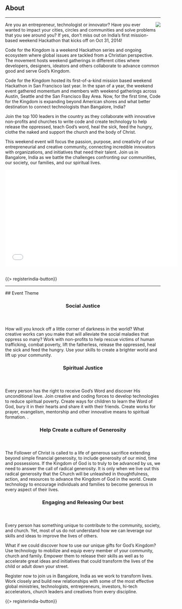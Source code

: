 ﻿## <i class="icon fa-book"></i> About
---
<img src="{{assets}}/images/child.png" style="float:right"/>
Are you an entrepreneur, technologist or innovator? Have you ever wanted to impact your cities, circles and communities and solve problems that you see around you? If yes, don’t miss out on India’s first mission-based weekend Hackathon that kicks off on Oct 31, 2014!

Code for the Kingdom is a weekend Hackathon series and ongoing ecosystem where global issues are tackled from a Christian perspective. The movement hosts weekend gatherings in different cities where developers, designers, ideators and others collaborate to advance common good and serve God’s Kingdom.

Code for the Kingdom hosted its first-of-a-kind mission based weekend Hackathon in San Francisco last year. In the span of a year, the weekend event gathered momentum and members with weekend gatherings across Austin, Seattle and the San Francisco Bay Area. Now, for the first time, Code for the Kingdom is expanding beyond American shores and what better destination to connect technologists than Bangalore, India?

Join the top 100 leaders in the country as they collaborate with innovative non-profits and churches to write code and create technology to help release the oppressed, teach God’s word, heal the sick, feed the hungry, clothe the naked and support the church and the body of Christ. 

This weekend event will focus the passion, purpose, and creativity of our entrepreneurial and creative community, connecting incredible innovators with organizations, and initiatives that need their talent.
Join us in Bangalore, India as we battle the challenges confronting our communities, our society, our families, and our spiritual lives.

<div class="video-container"><iframe width="560" height="315" src="//www.youtube.com/embed/c3-wNBgVmnQ?rel=0" frameborder="0" allowfullscreen></iframe></div>

<br>


{{> registerindia-button}}
<hr/>
## Event Theme
<div class="smaller-paragraphs">
  <div class="row">
    <div class="6u">
      <section>
        <header>
          <h3>Social Justice</h3>
        </header>
        <p>How will you knock off a little corner of darkness in the world? What creative works can you make that will alleviate the social maladies that oppress so many? Work with non-profits to help rescue victims of human trafficking, combat poverty, lift the fatherless, release the oppressed, heal the sick and feed the hungry. Use your skills to create a brighter world and lift up your community.
    </div>
    <div class="6u">
      <section>
       <header>
          <h3>Spiritual Justice</h3>
        </header>
        <p>Every person has the right to receive God’s Word and discover His unconditional love. Join creative and coding forces to develop technologies to reduce spiritual poverty. Create ways for children to learn the Word of God, bury it in their hearts and share it with their friends. Create works for prayer, evangelism, mentorship and other innovative means to spiritual formation. .
      </section>
    </div>
  </div>
  <div class="row">
    <div class="6u">
      <section>    
        <header>
          <h3>Help Create a culture of Generosity</h3>
        </header>
        <p>The Follower of Christ is called to a life of generous sacrifice extending beyond simple financial generosity, to include generosity of our mind, time and possessions. If the Kingdom of God is to truly to be advanced by us, we need to answer the call of radical generosity. It is only when we live out this radical generosity that the Church will be unleashed in thoughtfulness, action, and resources to advance the Kingdom of God in the world. Create technology to encourage individuals and families to become generous in every aspect of their lives.
</section>
    </div>
    <div class="6u">
      <section>      
        <header>
          <h3>Engaging and Releasing Our best</h3>
        </header>
        <p>Every person has something unique to contribute to the community, society, and church. Yet, most of us do not understand how we can leverage our skills and ideas to improve the lives of others.

What if we could discover how to use our unique gifts for God’s Kingdom? Use technology to mobilize and equip every member of your community, church and family. Empower them to release their skills as well as to accelerate great ideas and initiatives that could transform the lives of the child or adult down your street.
      </section>
    </div>
  </div>
</div>
<p>Register now to join us in Bangalore, India as we work to transform lives. Work closely and build new relationships with some of the most effective global ministries, technologists, entrepreneurs, investors, hi-tech accelerators, church leaders and creatives from every discipline.
</p>
{{> registerindia-button}}


